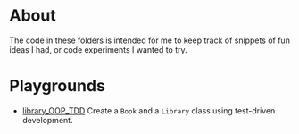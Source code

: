 # About

The code in these folders is intended for me to keep track of snippets of fun ideas I had, or code experiments I wanted to try.

# Playgrounds

+ [library_OOP_TDD](https://github.com/Eric-Xu/Ruby/tree/master/library_OOP_TDD) Create a `Book` and a `Library` class using test-driven development.